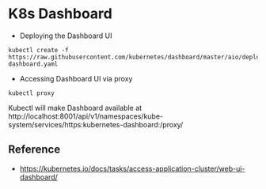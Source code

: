 # K8s Dashboard
* Deploying the Dashboard UI

```
kubectl create -f https://raw.githubusercontent.com/kubernetes/dashboard/master/aio/deploy/recommended/kubernetes-dashboard.yaml
```

* Accessing Dashboard UI via proxy

```
kubectl proxy
```
Kubectl will make Dashboard available at http://localhost:8001/api/v1/namespaces/kube-system/services/https:kubernetes-dashboard:/proxy/

## Reference

* https://kubernetes.io/docs/tasks/access-application-cluster/web-ui-dashboard/
